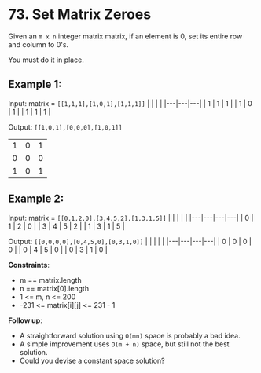 # 73. Set Matrix Zeroes
Given an `m x n` integer matrix matrix, if an element is 0, set its entire row and column to 0's.

You must do it in place.

## Example 1:

Input: matrix = `[[1,1,1],[1,0,1],[1,1,1]]`
|   |   |   |
|---|---|---|
| 1 | 1 | 1 |
| 1 | 0 | 1 |
| 1 | 1 | 1 |

Output: `[[1,0,1],[0,0,0],[1,0,1]]`

|   |   |   |
|---|---|---|
| 1 | 0 | 1 |
| 0 | 0 | 0 |
| 1 | 0 | 1 |

## Example 2:

Input: matrix = `[[0,1,2,0],[3,4,5,2],[1,3,1,5]]`
|   |   |   |   |
|---|---|---|---|
| 0 | 1 | 2 | 0 |
| 3 | 4 | 5 | 2 |
| 1 | 3 | 1 | 5 |

Output: `[[0,0,0,0],[0,4,5,0],[0,3,1,0]]`
|   |   |   |   |
|---|---|---|---|
| 0 | 0 | 0 | 0 |
| 0 | 4 | 5 | 0 |
| 0 | 3 | 1 | 0 |

**Constraints**:

- m == matrix.length
- n == matrix[0].length
- 1 <= m, n <= 200
- -231 <= matrix[i][j] <= 231 - 1
 

**Follow up**:

- A straightforward solution using `O(mn)` space is probably a bad idea.
- A simple improvement uses `O(m + n)` space, but still not the best solution.
- Could you devise a constant space solution?